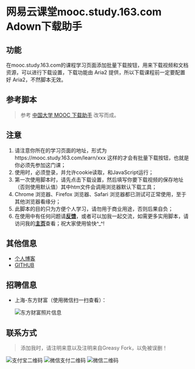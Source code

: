 # 网易云课堂mooc.study.163.com Adown下载助手

## 功能

在mooc.study.163.com的课程学习页面添加批量下载按钮，用来下载视频和文档资源，可以进行下载设置，下载功能由 Aria2 提供，所以下载课程前一定要配置好 Aria2，不然脚本无效。

## 参考脚本

>参考 [中国大学 MOOC 下载助手](https://greasyfork.org/zh-CN/scripts/372684-中国大学-mooc-下载助手-需配合aria2使用)
改写而成。

## 注意

1. 请注意你所在的学习页面的地址，形式为https://mooc.study.163.com/learn/xxx 这样的才会有批量下载按钮，也就是你必须先参加这门课；
1. 使用时，必须登录，并允许cookie读取，和JavaScript运行；
1. 第一次使用脚本时，请先点击下载设置，然后填写你要下载视频的保存地址（否则使用默认值）其中htm文件会调用浏览器默认下载工具；
1. Chrome 浏览器、Firefox 浏览器、Safari 浏览器都已测试可正常使用，至于其他浏览器看缘分；
1. 此脚本的目的只为方便个人学习，请勿用于商业用途，否则后果自负；
1. 在使用中有任何问题请[**反馈**](https://greasyfork.org/zh-CN/scripts/377916-网易云课堂mooc-study-163-com下载助手-需配合aria2使用/feedback)，或者可以加我一起交流，如需更多实用脚本，请访问我的[**主页**](https://greasyfork.org/zh-CN/users/195848-charygao)查看；祝大家使用愉快^_^!

## 其他信息

- [个人博客](https://www.cnblogs.com/Chary/)
- [GITHUB](https://github.com/charygao)

## 招聘信息

- 上海-东方财富（使用微信扫一扫查看）：

    ![东方财富照片信息](https://img2018.cnblogs.com/blog/572188/201902/572188-20190219162045333-1070939882.png (只支持微信打开！))

## 联系方式

> 添加我时，请注明来意以及注明来自Greasy Fork，以免被误删！

![支付宝二维码](https://images2015.cnblogs.com/blog/572188/201601/572188-20160129220431380-467880664.jpg "打开支付宝扫一扫")
![微信支付二维码](https://images2015.cnblogs.com/blog/572188/201601/572188-20160104184906918-1590776095.jpg "微信搜索 'NotSet_Gao'")
![微信二维码](https://img2018.cnblogs.com/blog/572188/201902/572188-20190218214633762-165604052.jpg "微信") 
